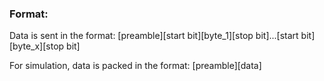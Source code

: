 ### Format:
Data is sent in the format: 
[preamble][start bit][byte_1][stop bit]...[start bit][byte_x][stop bit]

For simulation, data is packed in the format:
[preamble][data]